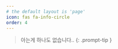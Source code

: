 ```yaml
---
# the default layout is 'page'
icon: fas fa-info-circle
order: 4
---
```


> 아는게 하나도 없습니다..
{: .prompt-tip }

